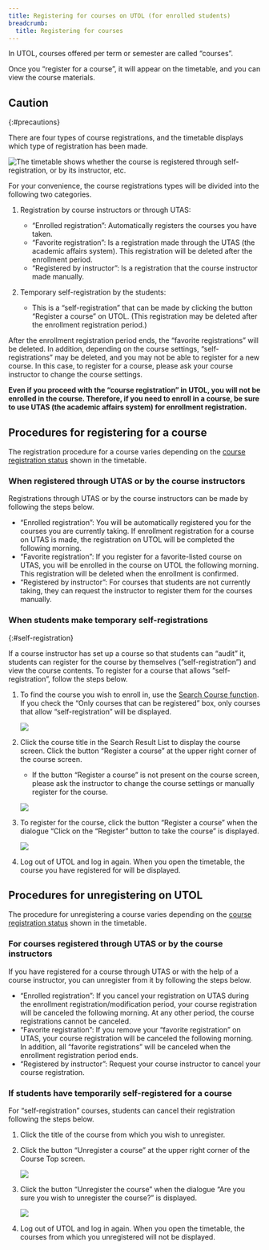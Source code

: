 ```yaml
---
title: Registering for courses on UTOL (for enrolled students)
breadcrumb:
  title: Registering for courses
---
```


In UTOL, courses offered per term or semester are called “courses”.

Once you “register for a course”, it will appear on the timetable, and you can view the course materials.

## Caution
{:#precautions}

There are four types of course registrations, and the timetable displays which type of registration has been made.

![The timetable shows whether the course is registered through self-registration, or by its instructor, etc.](./type.png)

For your convenience, the course registrations types will be divided into the following two categories.

1. Registration by course instructors or through UTAS:
    * “Enrolled registration”: Automatically registers the courses you have taken.
    * “Favorite registration”: Is a registration made through the UTAS (the academic affairs system). This registration will be deleted after the enrollment period.
    * “Registered by instructor”: Is a registration that the course instructor made manually.

2. Temporary self-registration by the students:
    * This is a “self-registration” that can be made by clicking the button “Register a course” on UTOL. (This registration may be deleted after the enrollment registration period.)

After the enrollment registration period ends, the “favorite registrations” will be deleted.  In addition, depending on the course settings, “self-registrations” may be deleted, and you may not be able to register for a new course. In this case, to register for a course, please ask your course instructor to change the course settings.

**Even if you proceed with the “course registration” in UTOL, you will not be enrolled in the course. Therefore, if you need to enroll in a course, be sure to use UTAS (the academic affairs system) for enrollment registration.**

## Procedures for registering for a course

The registration procedure for a course varies depending on the [course registration status](#precautions) shown in the timetable.

### When registered through UTAS or by the course instructors

Registrations through UTAS or by the course instructors can be made by following the steps below.

* “Enrolled registration”: You will be automatically registered you for the courses you are currently taking. If enrollment registration for a course on UTAS is made, the registration on UTOL will be completed the following morning.
* “Favorite registration”: If you register for a favorite-listed course on UTAS, you will be enrolled in the course on UTOL the following morning. This registration will be deleted when the enrollment is confirmed.
* “Registered by instructor”: For courses that students are not currently taking, they can request the instructor to register them for the courses manually.

### When students make temporary self-registrations
{:#self-registration}

If a course instructor has set up a course so that students can “audit” it, students can register for the course by themselves (”self-registration”) and view the course contents. To register for a course that allows “self-registration”, follow the steps below.

1. To find the course you wish to enroll in, use the [Search Course function](../course_search/). If you check the “Only courses that can be registered” box, only courses that allow “self-registration” will be displayed.

    ![](./search.png)

2. Click the course title in the Search Result List to display the course screen. Click the button “Register a course” at the upper right corner of the course screen.
    * If the button “Register a course” is not present on the course screen, please ask the instructor to change the course settings or manually register for the course.

    ![](./reg1.png)

3. To register for the course, click the button “Register a course” when the dialogue “Click on the “Register” button to take the course” is displayed.

    ![](./reg2.png)

4. Log out of UTOL and log in again. When you open the timetable, the course you have registered for will be displayed.

## Procedures for unregistering on UTOL

The procedure for unregistering a course varies depending on the [course registration status](#precautions) shown in the timetable.

### For courses registered through UTAS or by the course instructors

If you have registered for a course through UTAS or with the help of a course instructor, you can unregister from it by following the steps below.

* “Enrolled registration”: If you cancel your registration on UTAS during the enrollment registration/modification period, your course registration will be canceled the following morning. At any other period, the course registrations cannot be canceled.
* “Favorite registration”: If you remove your “favorite registration” on UTAS, your course registration will be canceled the following morning. In addition, all “favorite registrations” will be canceled when the enrollment registration period ends.
* “Registered by instructor”: Request your course instructor to cancel your course registration.

### If students have temporarily self-registered for a course

For “self-registration” courses, students can cancel their registration following the steps below.

1. Click the title of the course from which you wish to unregister.
2. Click the button “Unregister a course” at the upper right corner of the Course Top screen.

    ![](./unreg1.png)

3. Click the button “Unregister the course” when the dialogue “Are you sure you wish to unregister the course?” is displayed.

    ![](./unreg2.png)

4. Log out of UTOL and log in again. When you open the timetable, the courses from which you unregistered will not be displayed.
